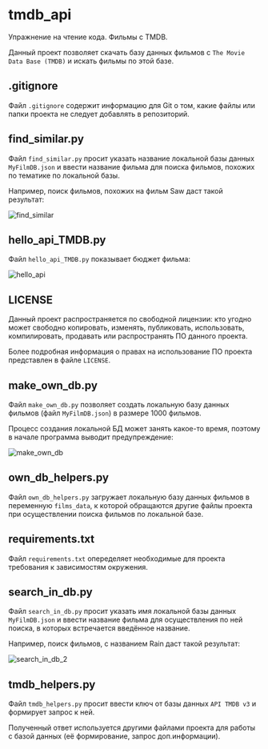 # tmdb_api
Упражнение на чтение кода. Фильмы с TMDB.

Данный проект позволяет скачать базу данных фильмов с `The Movie Data Base (TMDB)` и искать фильмы по этой базе. 

## .gitignore
Файл `.gitignore` содержит информацию для Git о том, какие файлы или папки проекта не следует добавлять в репозиторий.

## find_similar.py
Файл `find_similar.py` просит указать название локальной базы данных `MyFilmDB.json` и ввести название фильма для поиска фильмов, 
похожих по тематике по локальной базы.

Например, поиск фильмов, похожих на фильм Saw даст такой результат:

![find_similar](https://user-images.githubusercontent.com/37913906/142717466-95c63d32-70c5-4a00-b1fc-ba224e8528e7.png)

## hello_api_TMDB.py
Файл `hello_api_TMDB.py` показывает бюджет фильма:

![hello_api](https://user-images.githubusercontent.com/37913906/142717493-b9988105-9fae-4a40-bf35-7b21168d8305.png)

## LICENSE
Данный проект распространяется по свободной лицензии: кто угодно может свободно копировать, изменять, публиковать, использовать, 
компилировать, продавать или распространять ПО данного проекта.

Более подробная информация о правах на использование  ПО проекта представлен в файле `LICENSE`.

## make_own_db.py
Файл `make_own_db.py` позволяет создать локальную базу данных фильмов (файл `MyFilmDB.json`) в размере 1000 фильмов.

Процесс создания локальной БД может занять какое-то время, поэтому в начале программа выводит предупреждение:

![make_own_db](https://user-images.githubusercontent.com/37913906/142717499-37a39ca3-1f9e-4d22-82ed-97d2636498f8.png)

## own_db_helpers.py
Файл `own_db_helpers.py` загружает локальную базу данных фильмов в переменную `films_data`, к которой обращаются другие файлы проекта
при осуществлении поиска фильмов по локальной базе.

## requirements.txt
Файл `requirements.txt` опеределяет необходимые для проекта требования к зависимостям окружения.

## search_in_db.py
Файл `search_in_db.py` просит указать имя локальной базы данных `MyFilmDB.json` и ввести название фильма для осуществления по ней поиска, 
в которых встречается введённое название.

Например, поиск фильмов, с названием Rain даст такой результат:

![search_in_db_2](https://user-images.githubusercontent.com/37913906/142717503-a50e95e8-bb02-4ae3-838f-4dd084a96435.png)

## tmdb_helpers.py
Файл `tmdb_helpers.py` просит ввести ключ от базы данных `API TMDB v3` и формирует запрос к ней. 

Полученный ответ используется другими файлами проекта для работы с базой данных (её формирование, запрос доп.информации).

